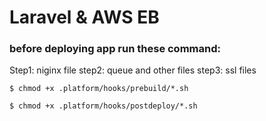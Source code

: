 # Laravel & AWS EB

### before deploying app run these command: 

Step1: niginx file
step2: queue and other files
step3: ssl files

```
$ chmod +x .platform/hooks/prebuild/*.sh

$ chmod +x .platform/hooks/postdeploy/*.sh

```
